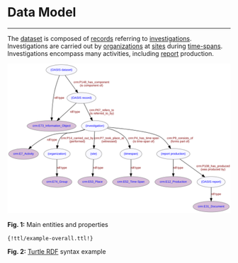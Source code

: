 # Data Model
***

The [dataset](ld4he-dataset.md) is composed of [records](ld4he-record.md) referring to [investigations](ld4he-investigation.md). Investigations are carried out by [organizations](ld4he-organization.md) at [sites](ld4he-site.md) during [time-spans](ld4he-timespan.md). Investigations encompass many activities, including [report](ld4he-report.md) production.

![model](img/ld4he-main-model.svg)

**Fig. 1:** Main entities and properties

```turtle
{!ttl/example-overall.ttl!}
```
**Fig. 2:** [Turtle RDF](https://www.w3.org/TR/turtle/) syntax example
